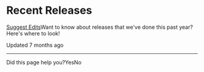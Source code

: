 # Recent Releases

[Suggest Edits](/edit/recent-releases)Want to know about releases that we've done this past year? Here's where to look!

Updated 7 months ago 



---

Did this page help you?YesNo